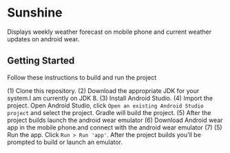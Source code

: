 # Sunshine
Displays weekly weather forecast on mobile phone and current weather updates on android wear.

## Getting Started
Follow these instructions to build and run the project 

(1) Clone this repository.
(2) Download the appropriate JDK for your system.I am currently on JDK 8.
(3) Install Android Studio.
(4) Import the project. Open Android Studio, click `Open an existing Android Studio project` and select the project. Gradle       will build the project.
(5) After the project builds launch the android wear emulator
(6) Download Android wear app in the mobile phone.and connect with the android wear emulator
(7) 
(5) Run the app. Click `Run > Run 'app'`. After the project builds you'll be prompted to build or launch an emulator.
